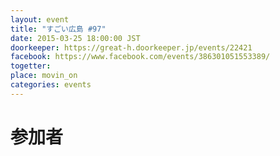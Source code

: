 ```yaml
---
layout: event
title: "すごい広島 #97"
date: 2015-03-25 18:00:00 JST
doorkeeper: https://great-h.doorkeeper.jp/events/22421
facebook: https://www.facebook.com/events/386301051553389/
togetter:
place: movin_on
categories: events
---
```


# 参加者
